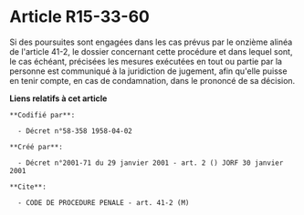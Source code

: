 # Article R15-33-60

Si des poursuites sont engagées dans les cas prévus par le onzième alinéa de l'article 41-2, le dossier concernant cette
procédure et dans lequel sont, le cas échéant, précisées les mesures exécutées en tout ou partie par la personne est
communiqué à la juridiction de jugement, afin qu'elle puisse en tenir compte, en cas de condamnation, dans le prononcé de sa
décision.

**Liens relatifs à cet article**

	**Codifié par**:

	  - Décret n°58-358 1958-04-02

	**Créé par**:

	  - Décret n°2001-71 du 29 janvier 2001 - art. 2 () JORF 30 janvier 2001

	**Cite**:

	  - CODE DE PROCEDURE PENALE - art. 41-2 (M)
